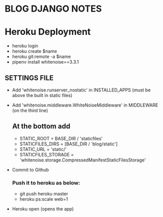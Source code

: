 # BLOG DJANGO NOTES
# Heroku Deployment
- heroku login
- heroku create $name
- heroku git:remote -a $name
- pipenv install whitenoise==3.3.1
## SETTINGS FILE
- Add 'whitenoise.runserver_nostatic' in INSTALLED_APPS (must be above the built in static files)
- Add 'whitenoise.middleware.WhiteNoiseMiddleware' in MIDDLEWARE (on the third line)
  ## At the bottom add
  - STATIC_ROOT = BASE_DIR / 'staticfiles'
  - STATICFILES_DIRS = [BASE_DIR / 'blog/static']
  - STATIC_URL = 'static/'
  - STATICFILES_STORAGE = 'whitenoise.storage.CompressedManifestStaticFilesStorage'

- Commit to Github
  ### Push it to heroku as below:
  - git push heroku master
  - heroku ps:scale web=1
- Heroku open (opens the app)
